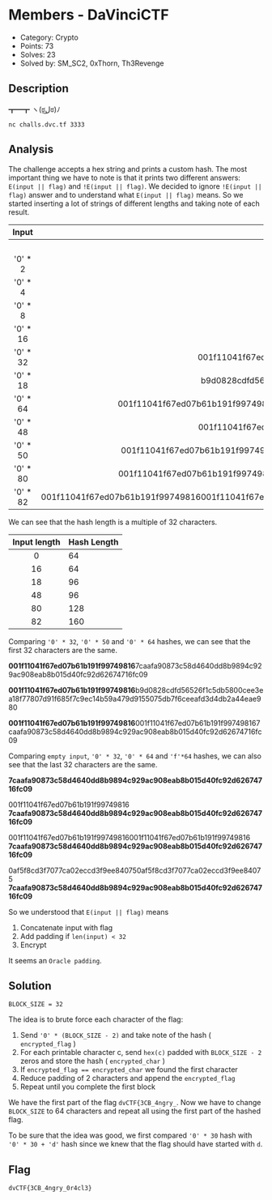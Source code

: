 # Members - DaVinciCTF

- Category: Crypto
- Points: 73
- Solves: 23
- Solved by: SM_SC2, 0xThorn, Th3Revenge

## Description

┳━┳ ヽ(ಠل͜ಠ)ﾉ

`nc challs.dvc.tf 3333`


## Analysis

The challenge accepts a hex string and prints a custom hash. The most important thing we have to note is that it prints two different answers: `E(input || flag)` and `!E(input || flag)`. We decided to ignore `!E(input || flag)` answer and to understand what `E(input || flag)` means.
So we started inserting a lot of strings of different lengths and taking note of each result.

|   Input  |                                                                        E(input \|\| flag)                                                                        | Length |
|:--------:|:----------------------------------------------------------------------------------------------------------------------------------------------------------------:|--------|
|          | 7caafa90873c58d4640dd8b9894c929ac908eab8b015d40fc92d62674716fc09                                                                                                 | 64     |
| '0' * 2  | a680be8ae7921f855290508120d8f2f06bc1563491713fa0c2f76f0fbbb799d9                                                                                                 | 64     |
| '0' * 4  | e6de7a0fbed3f07fa8069390484814b8322b94a315b8f8ad9329a3df83ee4099                                                                                                 | 64     |
| '0' * 8  | f9952c4d157bac9a94dcb4bd01ad8893d7a39d11517c8ffc12adeb2d60e1b12c                                                                                                 | 64     |
| '0' * 16 | d26b8b947a906dee1875d7c47f3fd830fb08b408dcc9910df47f90788438186d                                                                                                 | 64     |
| '0' * 32 | 001f11041f67ed07b61b191f997498167caafa90873c58d4640dd8b9894c929ac908eab8b015d40fc92d62674716fc09                                                                 | 96     |
| '0' * 18 | b9d0828cdfd56526f1c5db5800cee3ea18f77807d91f685f7c9ec14b59a479d9155075db7f6ceeafd3d4db2a44eae980                                                                 | 96     |
| '0' * 64 | 001f11041f67ed07b61b191f99749816001f11041f67ed07b61b191f997498167caafa90873c58d4640dd8b9894c929ac908eab8b015d40fc92d62674716fc09                                 | 128    |
| '0' * 48 | 001f11041f67ed07b61b191f99749816d26b8b947a906dee1875d7c47f3fd830fb08b408dcc9910df47f90788438186d                                                                 | 96     |
| '0' * 50 | 001f11041f67ed07b61b191f99749816b9d0828cdfd56526f1c5db5800cee3ea18f77807d91f685f7c9ec14b59a479d9155075db7f6ceeafd3d4db2a44eae980                                 | 128    |
| '0' * 80 | 001f11041f67ed07b61b191f99749816001f11041f67ed07b61b191f99749816d26b8b947a906dee1875d7c47f3fd830fb08b408dcc9910df47f90788438186d                                 | 128    |
| '0' * 82 | 001f11041f67ed07b61b191f99749816001f11041f67ed07b61b191f99749816b9d0828cdfd56526f1c5db5800cee3ea18f77807d91f685f7c9ec14b59a479d9155075db7f6ceeafd3d4db2a44eae980 | 160    |


We can see that the hash length is a multiple of 32 characters.

| Input length | Hash Length |
|:------------:|------------------|
| 0            | 64               |
| 16           | 64               |
| 18           | 96               |
| 48           | 96               |
| 80           | 128              |
| 82           | 160              |

Comparing `'0' * 32`, `'0' * 50` and `'0' * 64` hashes, we can see that the first 32 characters are the same.

**001f11041f67ed07b61b191f99749816**7caafa90873c58d4640dd8b9894c929ac908eab8b015d40fc92d62674716fc09

**001f11041f67ed07b61b191f99749816**b9d0828cdfd56526f1c5db5800cee3ea18f77807d91f685f7c9ec14b59a479d9155075db7f6ceeafd3d4db2a44eae980

**001f11041f67ed07b61b191f99749816**001f11041f67ed07b61b191f997498167caafa90873c58d4640dd8b9894c929ac908eab8b015d40fc92d62674716fc09

Comparing `empty input`, `'0' * 32`, `'0' * 64` and `'f'*64` hashes, we can also see that the last 32 characters are the same.

**7caafa90873c58d4640dd8b9894c929ac908eab8b015d40fc92d62674716fc09**

001f11041f67ed07b61b191f99749816
**7caafa90873c58d4640dd8b9894c929ac908eab8b015d40fc92d62674716fc09**

001f11041f67ed07b61b191f99749816001f11041f67ed07b61b191f99749816
**7caafa90873c58d4640dd8b9894c929ac908eab8b015d40fc92d62674716fc09**

0af5f8cd3f7077ca02eccd3f9ee840750af5f8cd3f7077ca02eccd3f9ee84075
**7caafa90873c58d4640dd8b9894c929ac908eab8b015d40fc92d62674716fc09**

So we understood that `E(input || flag)` means
1) Concatenate input with flag
2) Add padding if `len(input) < 32`
3) Encrypt

It seems an `Oracle padding`.

## Solution

`BLOCK_SIZE = 32`

The idea is to brute force each character of the flag:
1) Send `'0' * (BLOCK_SIZE - 2)` and take note of the hash ( `encrypted_flag` )
2) For each printable character c, send `hex(c)` padded with `BLOCK_SIZE - 2` zeros and store the hash ( `encrypted_char` )
3) If `encrypted_flag == encrypted_char` we found the first character
4) Reduce padding of 2 characters and append the `encrypted_flag`
5) Repeat until you complete the first block

We have the first part of the flag `dvCTF{3CB_4ngry_`.
Now we have to change `BLOCK_SIZE` to 64 characters and repeat all using the first part of the hashed flag.

To be sure that the idea was good, we first compared `'0' * 30` hash with `'0' * 30 + 'd'` hash since we knew that the flag should have started with `d`.


## Flag

`dvCTF{3CB_4ngry_0r4cl3}`

